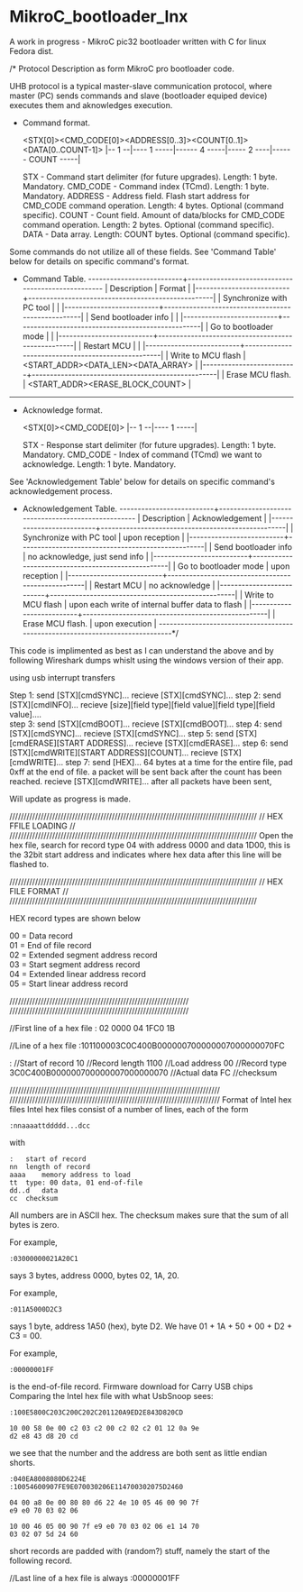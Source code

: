 # MikroC_bootloader_lnx
A work in progress - MikroC pic32 bootloader written with C for linux Fedora dist.

/* Protocol Description as form MikroC pro bootloader code.

  UHB protocol is a typical master-slave communication protocol, where
  master (PC) sends commands and slave (bootloader equiped device) executes
  them and aknowledges execution.

  * Command format.
    
    <STX[0]><CMD_CODE[0]><ADDRESS[0..3]><COUNT[0..1]> <DATA[0..COUNT-1]>
    |-- 1 --|---- 1 -----|------ 4 -----|----- 2 ----|------ COUNT -----|

    STX      - Command start delimiter (for future upgrades).
               Length: 1 byte. Mandatory.
    CMD_CODE - Command index (TCmd).
               Length: 1 byte. Mandatory.
    ADDRESS  - Address field. Flash start address for
               CMD_CODE command operation.
               Length: 4 bytes. Optional (command specific).
    COUNT    - Count field. Amount of data/blocks for
               CMD_CODE command operation.
               Length: 2 bytes. Optional (command specific).
    DATA     - Data array.
               Length: COUNT bytes. Optional (command specific).

  Some commands do not utilize all of these fields.
  See 'Command Table' below for details on specific command's format.

  * Command Table.
   --------------------------+---------------------------------------------------
  |       Description        |                      Format                       |
  |--------------------------+---------------------------------------------------|
  | Synchronize with PC tool |                  <STX><cmdSYNC>                   |
  |--------------------------+---------------------------------------------------|
  | Send bootloader info     |                  <STX><cmdINFO>                   |
  |--------------------------+---------------------------------------------------|
  | Go to bootloader mode    |                  <STX><cmdBOOT>                   |
  |--------------------------+---------------------------------------------------|
  | Restart MCU              |                  <STX><cmdREBOOT>                 |
  |--------------------------+---------------------------------------------------|
  | Write to MCU flash       | <STX><cmdWRITE><START_ADDR><DATA_LEN><DATA_ARRAY> |
  |--------------------------+---------------------------------------------------|
  | Erase MCU flash.         |  <STX><cmdERASE><START_ADDR><ERASE_BLOCK_COUNT>   |
   ------------------------------------------------------------------------------ 
   
  * Acknowledge format.
   
    <STX[0]><CMD_CODE[0]>
    |-- 1 --|---- 1 -----|
   
    STX      - Response start delimiter (for future upgrades).
               Length: 1 byte. Mandatory.
    CMD_CODE - Index of command (TCmd) we want to acknowledge.
               Length: 1 byte. Mandatory.

  See 'Acknowledgement Table' below for details on specific command's 
  acknowledgement process.
  
  * Acknowledgement Table.
   --------------------------+---------------------------------------------------
  |       Description        |                   Acknowledgement                 |
  |--------------------------+---------------------------------------------------|
  | Synchronize with PC tool |                  upon reception                   |
  |--------------------------+---------------------------------------------------|
  | Send bootloader info     |          no acknowledge, just send info           |
  |--------------------------+---------------------------------------------------|
  | Go to bootloader mode    |                  upon reception                   |
  |--------------------------+---------------------------------------------------|
  | Restart MCU              |                  no acknowledge                   |
  |--------------------------+---------------------------------------------------|
  | Write to MCU flash       | upon each write of internal buffer data to flash  |
  |--------------------------+---------------------------------------------------|
  | Erase MCU flash.         |                  upon execution                   |
   ------------------------------------------------------------------------------*/


This code is implimented as best as I can understand the above and by following Wireshark dumps whislt using the windows 
version of their app.

using usb interrupt transfers

Step 1:   send         [STX][cmdSYNC]...
          recieve      [STX][cmdSYNC]...
step 2:   send         [STX][cmdINFO]...
          recieve      [size][field type][field value][field type][field value]....        
step 3:   send         [STX][cmdBOOT]...
          recieve      [STX][cmdBOOT]...
step 4:   send         [STX][cmdSYNC]...
          recieve      [STX][cmdSYNC]...
step 5:   send         [STX][cmdERASE][START ADDRESS]...
          recieve      [STX][cmdERASE]...
step 6:   send         [STX][cmdWRITE][START ADDRESS][COUNT]...
          recieve      [STX][cmdWRITE]...
step 7:  send          [HEX]... 64 bytes at a time for the entire file, pad 0xff at the end of file. 
                                a packet will be sent back after the count has been reached.
          recieve      [STX][cmdWRITE]... after all packets have been sent, 


Will update as progress is made.


///////////////////////////////////////////////////////////////////////////////////////
//			           HEX FFILE LOADING				     //
///////////////////////////////////////////////////////////////////////////////////////
Open the hex file, search for record type 04 with address 0000 and data 1D00, this is 
the 32bit start address and indicates where hex data after this line will be flashed 
to.

///////////////////////////////////////////////////////////////////////////////////////
//                                  HEX FILE FORMAT                                  //
///////////////////////////////////////////////////////////////////////////////////////

HEX record types are shown below

00 = Data record                                                              
01 = End of file record                                                       
02 = Extended segment address record                                          
03 = Start segment address record                                             
04 = Extended linear address record                                           
05 = Start linear address record 

///////////////////////////////////////////////////////////////
///////////////////////////////////////////////////////////////

//First line of a hex file
:
02
0000
04
1FC0
1B


//Line of a hex file
:101100003C0C400B000000700000007000000070FC

:											//Start of record
10											//Record length
1100										//Load address
00											//Record type
3C0C400B000000700000007000000070			//Actual data
FC											//checksum		


//////////////////////////////////////////////////////////////////////////
//////////////////////////////////////////////////////////////////////////
Format of Intel hex files
Intel hex files consist of a number of lines, each of the form

	:nnaaaattddddd...dcc

with

	:	start of record
	nn	length of record
	aaaa	memory address to load
	tt	type: 00 data, 01 end-of-file
	dd..d	data
	cc	checksum

All numbers are in ASCII hex. The checksum makes sure that the sum
of all bytes is zero.

For example,

	:03000000021A20C1

says 3 bytes, address 0000, bytes 02, 1A, 20.

For example,

	:011A5000D2C3

says 1 byte, address 1A50 (hex), byte D2. We have 01 + 1A + 50 + 00 + D2 + C3 = 00.

For example,

	:00000001FF

is the end-of-file record.
Firmware download for Carry USB chips
Comparing the Intel hex file with what UsbSnoop sees:

	:100E5800C203C200C202C201120A9ED2E843D820CD

	10 00 58 0e 00 c2 03 c2 00 c2 02 c2 01 12 0a 9e
	d2 e8 43 d8 20 cd

we see that the number and the address are both sent as little endian shorts.

	:040EA8008080D6224E
	:10054600907FE9E070030206E114700302075D2460

	04 00 a8 0e 00 80 80 d6 22 4e 10 05 46 00 90 7f
	e9 e0 70 03 02 06

	10 00 46 05 00 90 7f e9 e0 70 03 02 06 e1 14 70
	03 02 07 5d 24 60

short records are padded with (random?) stuff, namely the start of the following record. 


//Last line of a hex file is always
:00000001FF	
